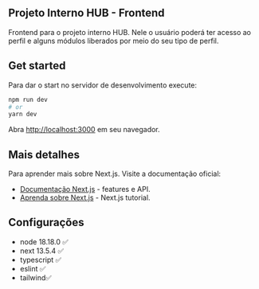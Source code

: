## Projeto Interno HUB - Frontend
Frontend para o projeto interno HUB. Nele o usuário poderá ter acesso ao perfil e alguns módulos liberados por meio do seu tipo de perfil. 

## Get started
Para dar o start no servidor de desenvolvimento execute:

```bash
npm run dev
# or
yarn dev
```

Abra [http://localhost:3000](http://localhost:3000) em seu navegador.

## Mais detalhes

Para aprender mais sobre Next.js. Visite a documentação oficial:

- [Documentação Next.js](https://nextjs.org/docs) - features e API.
- [Aprenda sobre Next.js](https://nextjs.org/learn) - Next.js tutorial.

## Configurações

- node 18.18.0 ✅
- next 13.5.4 ✅
- typescript ✅
- eslint ✅
- tailwind✅